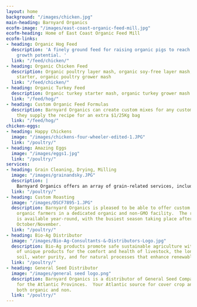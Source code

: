 ```yaml
---
layout: home
background: "/images/chicken.jpg"
main-heading: Barnyard Organics
ecofm-image: "/images/east-coast-organic-feed-mill.jpg"
ecofm-heading: Home of East Coast Organic Feed Mill
ecofm-links:
- heading: Organic Hog Feed
  description: 'A finely ground feed for raising organic pigs to reach their full
    growth potential. '
  link: "/feed/chicken/"
- heading: Organic Chicken Feed
  description: Organic poultry layer mash, organic soy-free layer mash, organic chick
    starter, organic poultry grower mash
  link: "/feed/chicken/"
- heading: Organic Turkey Feed
  description: Organic turkey starter mash, organic turkey grower mash
  link: "/feed/hog/"
- heading: Custom Organic Feed Formulas
  description: Barnyard Organics can create custom mixes for any customer provided
    they supply the recipe for an extra $1/25Kg bag
  link: "/feed/hog/"
chicken-eggs:
- heading: Happy Chickens
  image: "/images/chickens-four-wheeler-edited-1.JPG"
  link: "/poultry/"
- heading: Amazing Eggs
  image: "/images/eggs1.jpg"
  link: "/poultry/"
services:
- heading: Grain Cleaning, Drying, Milling
  image: "/images/grainandsky.JPG"
  description: |
    Barnyard Organics offers an array of grain-related services, including:  cleaning; drying; milling.
  link: "/poultry/"
- heading: Custom Roasting
  image: "/images/DSCF7895-1.JPG"
  description: Barnyard Organics is pleased to be able to offer custom roasting for
    organic farmers in a dedicated organic and non-GMO facility.  The roasting service
    is available year-round, with the busiest season taking place after harvest in
    October/November.
  link: "/poultry/"
- heading: Bio-Ag Distributor
  image: "/images/Bio-Ag-Consultants-&-Distributors-Logo.jpg"
  description: Bio-Ag products promote safe sustainable agriculture with a variety
    of unique products for the comfort and health of livestock, the longevity of our
    soil, water purity, and for natural processes that enhance renewable resources.
  link: "/poultry/"
- heading: General Seed Distributor
  image: "/images/general seed logo.png"
  description: Barnyard Organics is a distributor of General Seed Company’s products
    for the Atlantic Provinces.  Your Atlantic source for cover crop and forage seeds,
    both organic and non.
  link: "/poultry/"
---
```

